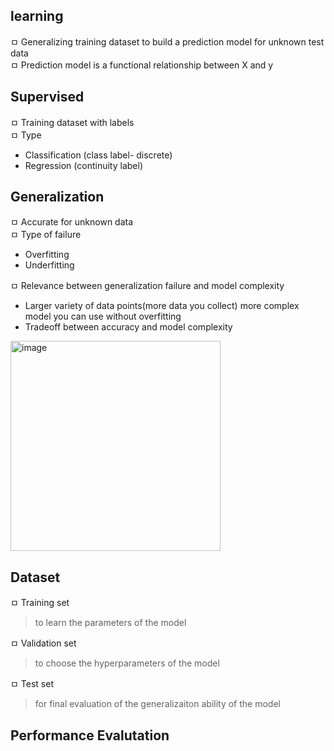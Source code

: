## learning

ㅁ Generalizing training dataset to build a prediction model for unknown test data  
ㅁ Prediction model is a functional relationship between X and y  

## Supervised
 
ㅁ Training dataset with labels  
ㅁ Type   
- Classification (class label- discrete)  
- Regression (continuity label)  
    
## Generalization

ㅁ Accurate for unknown data  
ㅁ Type of failure  
- Overfitting  
- Underfitting  

ㅁ Relevance between generalization failure and model complexity  

- Larger variety of data points(more data you collect) more complex model you can use without overfitting  
- Tradeoff between accuracy and model complexity  

<img width="336" alt="image" src="https://github.com/user-attachments/assets/7e965d59-2cef-4bb4-be45-58fbe3fc3076">

## Dataset

ㅁ Training set  
> to learn the parameters of the model

ㅁ Validation set  
> to choose the hyperparameters of the model  

ㅁ Test set  
>   for final evaluation of the generalizaiton ability of the model

## Performance Evalutation


